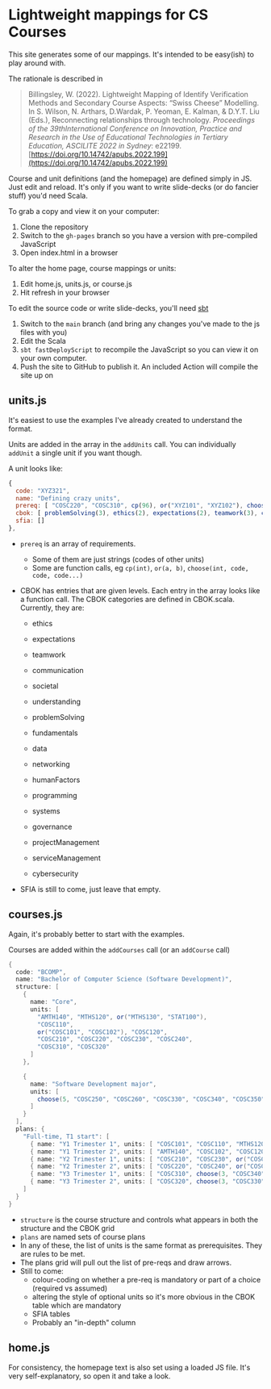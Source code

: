 # Lightweight mappings for CS Courses

This site generates some of our mappings.
It's intended to be easy(ish) to play around with.

The rationale is described in 

> Billingsley, W. (2022). Lightweight Mapping of Identify Verification Methods and Secondary Course Aspects: “Swiss Cheese” Modelling.
> In S. Wilson, N. Arthars, D.Wardak, P. Yeoman, E. Kalman, & D.Y.T. Liu (Eds.), Reconnecting relationships through technology. 
> *Proceedings of the 39thInternational Conference on Innovation, Practice and Research in the Use of Educational Technologies in Tertiary Education, ASCILITE 2022 in Sydney*: 
> e22199. [https://doi.org/10.14742/apubs.2022.199](https://doi.org/10.14742/apubs.2022.199)

Course and unit definitions (and the homepage) are defined simply in JS. Just edit and reload.
It's only if you want to write slide-decks (or do fancier stuff) you'd need Scala.

To grab a copy and view it on your computer:

1. Clone the repository
2. Switch to the `gh-pages` branch so you have a version with pre-compiled JavaScript
2. Open index.html in a browser

To alter the home page, course mappings or units:

1. Edit home.js, units.js, or course.js
2. Hit refresh in your browser

To edit the source code or write slide-decks, you'll need [sbt](https://scala-sbt.org)

1. Switch to the `main` branch (and bring any changes you've made to the js files with you)
2. Edit the Scala
3. `sbt fastDeployScript` to recompile the JavaScript so you can view it on your own computer.
4. Push the site to GitHub to publish it. An included Action will compile the site up on 


## units.js

It's easiest to use the examples I've already created to understand the format.

Units are added in the array in the `addUnits` call.
You can individually `addUnit` a single unit if you want though.

A unit looks like:

```js
{
  code: "XYZ321",
  name: "Defining crazy units",
  prereq: [ "COSC220", "COSC310", cp(96), or("XYZ101", "XYZ102"), choose(2, "XYZ200", "XYZ201", "XYZ202") ],
  cbok: [ problemSolving(3), ethics(2), expectations(2), teamwork(3), communication(3), systems(3), projectManagement(3) ],
  sfia: []
},
```

* `prereq` is an array of requirements.   
  - Some of them are just strings (codes of other units)
  - Some are function calls, eg `cp(int)`, `or(a, b)`, `choose(int, code, code, code...)`
* CBOK has entries that are given levels. Each entry in the array looks like a function call. 
  The CBOK categories are defined in CBOK.scala. Currently, they are:
  - ethics
  - expectations
  - teamwork
  - communication
  - societal
  - understanding
  - problemSolving

  - fundamentals
  - data
  - networking

  - humanFactors
  - programming
  - systems

  - governance
  - projectManagement
  - serviceManagement
  - cybersecurity

* SFIA is still to come, just leave that empty.

## courses.js

Again, it's probably better to start with the examples.

Courses are added within the `addCourses` call (or an `addCourse` call)

```scala
{
  code: "BCOMP",
  name: "Bachelor of Computer Science (Software Development)",
  structure: [
    {
      name: "Core",
      units: [
        "AMTH140", "MTHS120", or("MTHS130", "STAT100"),
        "COSC110",
        or("COSC101", "COSC102"), "COSC120",
        "COSC210", "COSC220", "COSC230", "COSC240",
        "COSC310", "COSC320"
      ]
    },

    {
      name: "Software Development major",
      units: [
        choose(5, "COSC250", "COSC260", "COSC330", "COSC340", "COSC350", "COSC360", "COSC370")
      ]
    }
  ],
  plans: {
    "Full-time, T1 start": [
      { name: "Y1 Trimester 1", units: [ "COSC101", "COSC110", "MTHS120", or("ICT101", "Elective") ] },
      { name: "Y1 Trimester 2", units: [ "AMTH140", "COSC102", "COSC120", or("STAT100", "MTHS130") ] },
      { name: "Y2 Trimester 1", units: [ "COSC210", "COSC230", or("COSC250", "Elective"), "Elective" ] },
      { name: "Y2 Trimester 2", units: [ "COSC220", "COSC240", or("COSC260", "Elective"), "Elective" ] },
      { name: "Y3 Trimester 1", units: [ "COSC310", choose(3, "COSC340", "COSC370", "Elective", "Elective") ] },
      { name: "Y3 Trimester 2", units: [ "COSC320", choose(3, "COSC330", "COSC350", "COSC360", "Elective") ] },
    ]
  }
}
```

* `structure` is the course structure and controls what appears in both the structure and the CBOK grid
* `plans` are named sets of course plans
* In any of these, the list of units is the same format as prerequisites. They are rules to be met.
* The plans grid will pull out the list of pre-reqs and draw arrows. 
* Still to come: 
  - colour-coding on whether a pre-req is mandatory or part of a choice (required vs assumed)
  - altering the style of optional units so it's more obvious in the CBOK table which are mandatory
  - SFIA tables
  - Probably an "in-depth" column


## home.js

For consistency, the homepage text is also set using a loaded JS file. It's very self-explanatory, so open it and take a look.